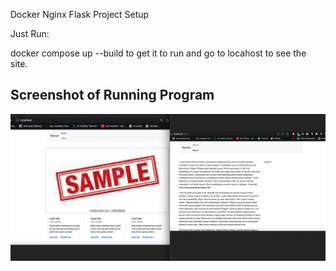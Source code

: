 Docker Nginx Flask Project Setup

Just Run:

docker compose up --build to get it to run and go to locahost to see the site.

## Screenshot of Running Program

![Running Program](screenshots/My_First_2_Pages_of_Bootstrap.png)
